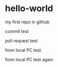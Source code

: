 # hello-world
my first repo in github

commit test

pull request test

from local PC test

from local PC test again
